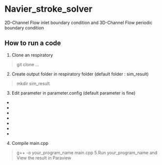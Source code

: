 # Navier_stroke_solver
2D-Channel Flow inlet boundary condition and 3D-Channel Flow periodic boundary condition
## How to run a code
1. Clone an respiratory
>git clone ...
2. Create output folder in respiratory folder (default folder : sim_result)
>mkdir sim_result
3. Edit parameter in parameter.config (default parameter is fine)
-
-
-
-
-
-
-
4. Compile main.cpp
>g++ -o your_program_name main.cpp
5.Run your_program_name and View the result in Paraview

